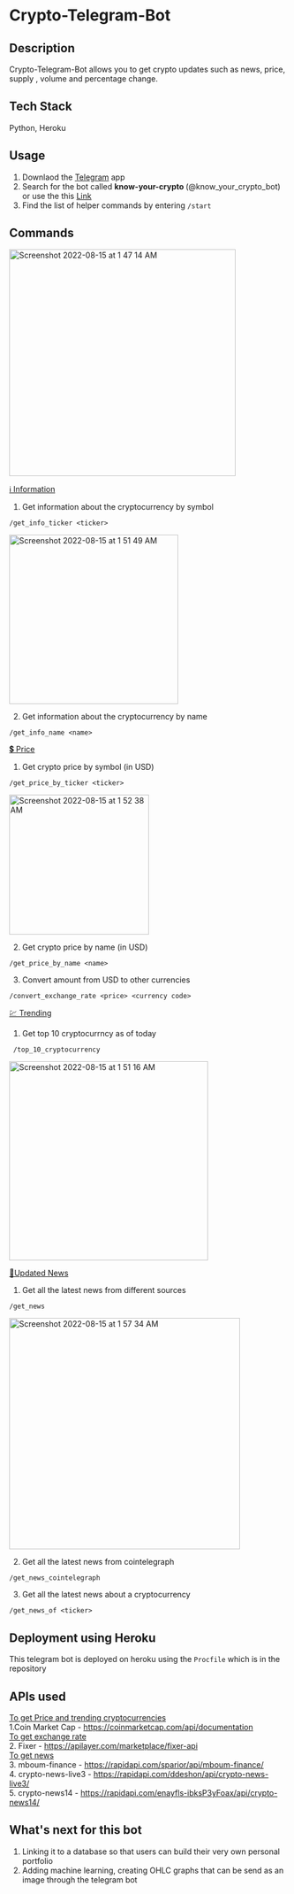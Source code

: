 # Crypto-Telegram-Bot
## Description
Crypto-Telegram-Bot allows you to get crypto updates such as news, price, supply , volume and percentage change. 

## Tech Stack
Python, Heroku 

## Usage
1. Downlaod the <a href = 'https://telegram.org/'>Telegram</a> app
2. Search for the bot called <strong> know-your-crypto </strong> (@know_your_crypto_bot) or use the this <a href = 'https://t.me/know_your_crypto_bot'>Link</a>
3. Find the list of helper commands by entering ```/start```

## Commands
<img width="410" alt="Screenshot 2022-08-15 at 1 47 14 AM" src="https://user-images.githubusercontent.com/85498185/184548714-140f4c8d-d9b6-4933-8a66-6c7c12529cec.png">

<ins> ℹ️ Information </ins>
1. Get information about the cryptocurrency by symbol
```
/get_info_ticker <ticker>
```
<img width="306" alt="Screenshot 2022-08-15 at 1 51 49 AM" src="https://user-images.githubusercontent.com/85498185/184548874-52c60e7a-3d2e-480e-975d-07b31e8bed3a.png">

2. Get information about the cryptocurrency by name
```
/get_info_name <name>
```
<ins> 💲 Price </ins>
1. Get crypto price by symbol (in USD)
```
/get_price_by_ticker <ticker>
```
<img width="253" alt="Screenshot 2022-08-15 at 1 52 38 AM" src="https://user-images.githubusercontent.com/85498185/184548887-c0be9317-43db-4d13-813d-336034c64a51.png">

2. Get crypto price by name (in USD)
```
/get_price_by_name <name>
```
3. Convert amount from USD to other currencies
```
/convert_exchange_rate <price> <currency code>
```
<ins> 💹 Trending </ins>
1. Get top 10 cryptocurrncy as of today
```
 /top_10_cryptocurrency
 ```
 <img width="360" alt="Screenshot 2022-08-15 at 1 51 16 AM" src="https://user-images.githubusercontent.com/85498185/184548859-818f59bc-bd10-451d-ac39-573f66294828.png">

<ins> 📰Updated News </ins>
1. Get all the latest news from different sources
```
/get_news
```
<img width="418" alt="Screenshot 2022-08-15 at 1 57 34 AM" src="https://user-images.githubusercontent.com/85498185/184549012-a3e8c09c-57c6-408f-aaba-6fe45aba9e11.png">

2. Get all the latest news from cointelegraph 
```
/get_news_cointelegraph
```
3. Get all the latest news about a cryptocurrency
```
/get_news_of <ticker>
```
## Deployment using Heroku
This telegram bot is deployed on heroku using the ```Procfile``` which is in the repository 

## APIs used
<ins> To get Price and trending cryptocurrencies </ins><br/>
1.Coin Market Cap - https://coinmarketcap.com/api/documentation
<br/>
<ins> To get exchange rate </ins> <br/>
2. Fixer - https://apilayer.com/marketplace/fixer-api
<br/>
<ins> To get news </ins> <br/>
3. mboum-finance - https://rapidapi.com/sparior/api/mboum-finance/ <br/>
4. crypto-news-live3 - https://rapidapi.com/ddeshon/api/crypto-news-live3/ <br/>
5. crypto-news14 - https://rapidapi.com/enayfls-ibksP3yFoax/api/crypto-news14/ <br/>

## What's next for this bot
1. Linking it to a database so that users can build their very own personal portfolio
2. Adding machine learning, creating OHLC graphs that can be send as an image through the telegram bot

